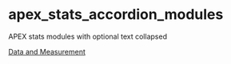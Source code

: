 # apex_stats_accordion_modules
APEX stats modules with optional text collapsed

<a href="https://colab.research.google.com/github/michellebacareinke/apex_stats_accordion_modules/blob/main/accord_ANOVA.ipynb">Data and Measurement</a>
